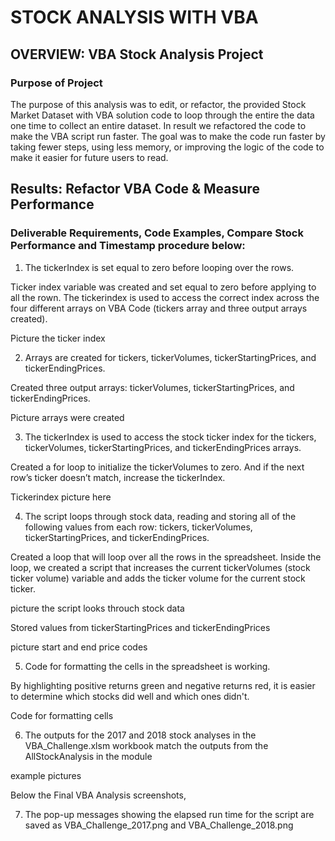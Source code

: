# STOCK ANALYSIS WITH VBA 

## OVERVIEW: VBA Stock Analysis Project

### Purpose of Project

The purpose of this analysis was to edit, or refactor, the provided Stock Market Dataset with VBA solution code to loop through the entire the data one time to collect an entire dataset. In result we refactored the code to make the VBA script run faster. The goal was to make the code run faster by taking fewer steps, using less memory, or improving the logic of the code to make it easier for future users to read.

## Results: Refactor VBA Code & Measure Performance

### Deliverable Requirements, Code Examples, Compare Stock Performance and Timestamp procedure below:

1. The tickerIndex is set equal to zero before looping over the rows.

Ticker index variable was created and set equal to zero before applying to all the rown. The tickerindex is used to access the correct index across the four different arrays on VBA Code (tickers array and  three output arrays created). 

Picture the ticker index 

2. Arrays are created for tickers, tickerVolumes, tickerStartingPrices, and tickerEndingPrices.

Created three output arrays: tickerVolumes, tickerStartingPrices, and tickerEndingPrices.

Picture arrays were created

3. The tickerIndex is used to access the stock ticker index for the tickers, tickerVolumes, tickerStartingPrices, and tickerEndingPrices arrays.

Created a for loop to initialize the tickerVolumes to zero. And if the next row’s ticker doesn’t match, increase the tickerIndex.

Tickerindex picture here

4. The script loops through stock data, reading and storing all of the following values from each row: tickers, tickerVolumes, tickerStartingPrices, and tickerEndingPrices.

Created a loop that will loop over all the rows in the spreadsheet. Inside the loop, we created a script that increases the current tickerVolumes (stock ticker volume) variable and adds the ticker volume for the current stock ticker.

picture the script looks throuch stock data

Stored values from tickerStartingPrices and tickerEndingPrices

picture start and end price codes

5. Code for formatting the cells in the spreadsheet is working.

By highlighting positive returns green and negative returns red, it is easier to determine which stocks did well and which ones didn't. 

Code for formatting cells

6. The outputs for the 2017 and 2018 stock analyses in the VBA_Challenge.xlsm workbook match the outputs from the AllStockAnalysis in the module

example pictures


Below the Final VBA Analysis screenshots,

7. The pop-up messages showing the elapsed run time for the script are saved as VBA_Challenge_2017.png and VBA_Challenge_2018.png












